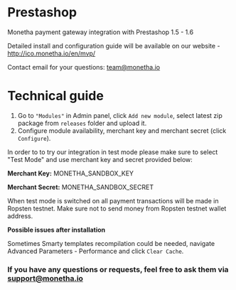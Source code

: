 # Prestashop

Monetha payment gateway integration with Prestashop 1.5 - 1.6

Detailed install and configuration guide will be available on our website - http://ico.monetha.io/en/mvp/

Contact email for your questions: team@monetha.io

# Technical guide
1. Go to `"Modules"` in Admin panel, click `Add new module`, select latest zip package from `releases` folder and upload it.
2. Configure module availability, merchant key and merchant secret (click `Configure`).

In order to to try our integration in test mode please make sure to select "Test Mode" and use merchant key and secret provided below:

**Merchant Key:** MONETHA_SANDBOX_KEY

**Merchant Secret:** MONETHA_SANDBOX_SECRET

When test mode is switched on all payment transactions will be made in Ropsten testnet. Make sure not to send money from Ropsten testnet wallet address.

**Possible issues after installation**

Sometimes Smarty templates recompilation could be needed, navigate Advanced Parameters - Performance and click `Clear Cache`.

### If you have any questions or requests, feel free to ask them via support@monetha.io